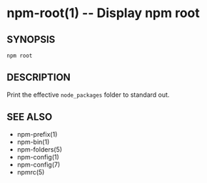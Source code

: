 npm-root(1) -- Display npm root
===============================

## SYNOPSIS

    npm root

## DESCRIPTION

Print the effective `node_packages` folder to standard out.

## SEE ALSO

* npm-prefix(1)
* npm-bin(1)
* npm-folders(5)
* npm-config(1)
* npm-config(7)
* npmrc(5)
